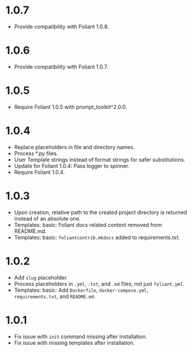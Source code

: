 # 1.0.7

-   Provide compatibility with Foliant 1.0.8.

# 1.0.6

-   Provide compatibility with Foliant 1.0.7.

# 1.0.5

-   Require Foliant 1.0.5 with prompt_toolkit^2.0.0.

# 1.0.4

-   Replace placeholders in file and directory names.
-   Process *.py files.
-   User Template strings instead of format strings for safer substitutions.
-   Update for Foliant 1.0.4: Pass logger to spinner.
-   Require Foliant 1.0.4.

# 1.0.3

-   Upon creation, relative path to the created project directory is returned instead of an absolute one.
-   Templates: basic: Foliant docs related content removed from README.md.
-   Templates: basic: `foliantcontrib.mkdocs` added to requirements.txt.

# 1.0.2

-   Add `slug` placeholder.
-   Process placeholders in `.yml`, `.txt`, and `.md` files, not just `foliant.yml`.
-   Templates: basic: Add `Dockerfile`, `docker-compose.yml`, `requirements.txt`, and `README.md`.

# 1.0.1

-   Fix issue with `init` command missing after installation.
-   Fix issue with missing templates after installation.
